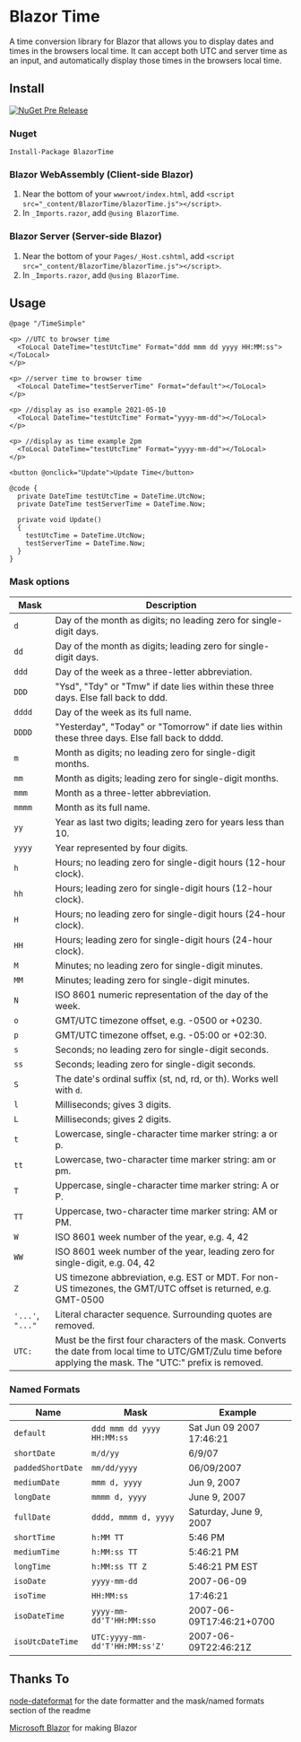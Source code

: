 # Blazor Time

A time conversion library for Blazor that allows you to display dates and times in the browsers local time. It can accept both UTC and server time as an input, and automatically display those times in the browsers local time.

## Install
[![NuGet Pre Release](https://img.shields.io/nuget/v/BlazorTime.svg)](https://www.nuget.org/packages/BlazorTime/)

### Nuget
    Install-Package BlazorTime

### Blazor WebAssembly (Client-side Blazor)

1. Near the bottom of your `wwwroot/index.html`, add `<script src="_content/BlazorTime/blazorTime.js"></script>`.
2. In `_Imports.razor`, add `@using BlazorTime`.


### Blazor Server (Server-side Blazor)

1. Near the bottom of your `Pages/_Host.cshtml`, add `<script src="_content/BlazorTime/blazorTime.js"></script>`.
2. In `_Imports.razor`, add `@using BlazorTime`.

## Usage
``` RAZOR
@page "/TimeSimple"

<p> //UTC to browser time
  <ToLocal DateTime="testUtcTime" Format="ddd mmm dd yyyy HH:MM:ss"></ToLocal>
</p>

<p> //server time to browser time
  <ToLocal DateTime="testServerTime" Format="default"></ToLocal>
</p>

<p> //display as iso example 2021-05-10
  <ToLocal DateTime="testUtcTime" Format="yyyy-mm-dd"></ToLocal>
</p>

<p> //display as time example 2pm
  <ToLocal DateTime="testUtcTime" Format="yyyy-mm-dd"></ToLocal>
</p>

<button @onclick="Update">Update Time</button>

@code {
  private DateTime testUtcTime = DateTime.UtcNow;
  private DateTime testServerTime = DateTime.Now;

  private void Update()
  {
    testUtcTime = DateTime.UtcNow;
    testServerTime = DateTime.Now;
  }
}
```


### Mask options

| Mask             | Description                                                                                                                                                   |
| ---------------- | ------------------------------------------------------------------------------------------------------------------------------------------------------------- |
| `d`              | Day of the month as digits; no leading zero for single-digit days.                                                                                            |
| `dd`             | Day of the month as digits; leading zero for single-digit days.                                                                                               |
| `ddd`            | Day of the week as a three-letter abbreviation.                                                                                                               |
| `DDD`            | "Ysd", "Tdy" or "Tmw" if date lies within these three days. Else fall back to ddd.                                                                            |
| `dddd`           | Day of the week as its full name.                                                                                                                             |
| `DDDD`           | "Yesterday", "Today" or "Tomorrow" if date lies within these three days. Else fall back to dddd.                                                              |
| `m`              | Month as digits; no leading zero for single-digit months.                                                                                                     |
| `mm`             | Month as digits; leading zero for single-digit months.                                                                                                        |
| `mmm`            | Month as a three-letter abbreviation.                                                                                                                         |
| `mmmm`           | Month as its full name.                                                                                                                                       |
| `yy`             | Year as last two digits; leading zero for years less than 10.                                                                                                 |
| `yyyy`           | Year represented by four digits.                                                                                                                              |
| `h`              | Hours; no leading zero for single-digit hours (12-hour clock).                                                                                                |
| `hh`             | Hours; leading zero for single-digit hours (12-hour clock).                                                                                                   |
| `H`              | Hours; no leading zero for single-digit hours (24-hour clock).                                                                                                |
| `HH`             | Hours; leading zero for single-digit hours (24-hour clock).                                                                                                   |
| `M`              | Minutes; no leading zero for single-digit minutes.                                                                                                            |
| `MM`             | Minutes; leading zero for single-digit minutes.                                                                                                               |
| `N`              | ISO 8601 numeric representation of the day of the week.                                                                                                       |
| `o`              | GMT/UTC timezone offset, e.g. -0500 or +0230.                                                                                                                 |
| `p`              | GMT/UTC timezone offset, e.g. -05:00 or +02:30.                                                                                                               |
| `s`              | Seconds; no leading zero for single-digit seconds.                                                                                                            |
| `ss`             | Seconds; leading zero for single-digit seconds.                                                                                                               |
| `S`              | The date's ordinal suffix (st, nd, rd, or th). Works well with `d`.                                                                                           |
| `l`              | Milliseconds; gives 3 digits.                                                                                                                                 |
| `L`              | Milliseconds; gives 2 digits.                                                                                                                                 |
| `t`              | Lowercase, single-character time marker string: a or p.                                                                                                       |
| `tt`             | Lowercase, two-character time marker string: am or pm.                                                                                                        |
| `T`              | Uppercase, single-character time marker string: A or P.                                                                                                       |
| `TT`             | Uppercase, two-character time marker string: AM or PM.                                                                                                        |
| `W`              | ISO 8601 week number of the year, e.g. 4, 42                                                                                                                  |
| `WW`             | ISO 8601 week number of the year, leading zero for single-digit, e.g. 04, 42                                                                                  |
| `Z`              | US timezone abbreviation, e.g. EST or MDT. For non-US timezones, the GMT/UTC offset is returned, e.g. GMT-0500                                                |
| `'...'`, `"..."` | Literal character sequence. Surrounding quotes are removed.                                                                                                   |
| `UTC:`           | Must be the first four characters of the mask. Converts the date from local time to UTC/GMT/Zulu time before applying the mask. The "UTC:" prefix is removed. |

### Named Formats

| Name              | Mask                           | Example                  |
| ----------------- | ------------------------------ | ------------------------ |
| `default`         | `ddd mmm dd yyyy HH:MM:ss`     | Sat Jun 09 2007 17:46:21 |
| `shortDate`       | `m/d/yy`                       | 6/9/07                   |
| `paddedShortDate` | `mm/dd/yyyy`                   | 06/09/2007               |
| `mediumDate`      | `mmm d, yyyy`                  | Jun 9, 2007              |
| `longDate`        | `mmmm d, yyyy`                 | June 9, 2007             |
| `fullDate`        | `dddd, mmmm d, yyyy`           | Saturday, June 9, 2007   |
| `shortTime`       | `h:MM TT`                      | 5:46 PM                  |
| `mediumTime`      | `h:MM:ss TT`                   | 5:46:21 PM               |
| `longTime`        | `h:MM:ss TT Z`                 | 5:46:21 PM EST           |
| `isoDate`         | `yyyy-mm-dd`                   | 2007-06-09               |
| `isoTime`         | `HH:MM:ss`                     | 17:46:21                 |
| `isoDateTime`     | `yyyy-mm-dd'T'HH:MM:sso`       | 2007-06-09T17:46:21+0700 |
| `isoUtcDateTime`  | `UTC:yyyy-mm-dd'T'HH:MM:ss'Z'` | 2007-06-09T22:46:21Z     |



## Thanks To
[node-dateformat](https://github.com/felixge/node-dateformat/blob/master/Readme.md) for the date formatter and the mask/named formats section of the readme

[Microsoft Blazor](https://dotnet.microsoft.com/apps/aspnet/web-apps/blazor) for making Blazor
